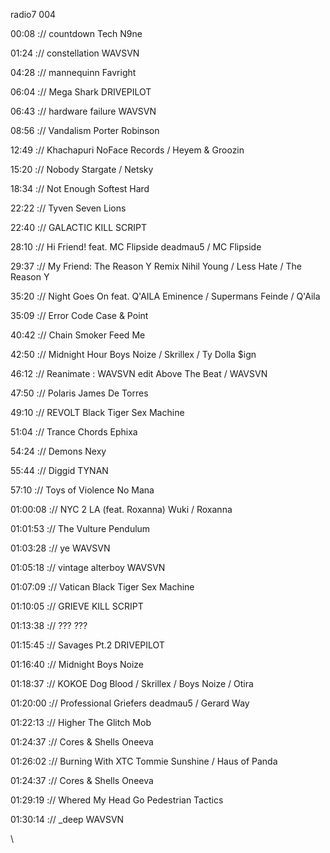 radio7 004


00:08 :// countdown
Tech N9ne

01:24 :// constellation
WAVSVN

04:28 :// mannequinn
Favright

06:04 :// Mega Shark
DRIVEPILOT

06:43 :// hardware failure
WAVSVN

08:56 :// Vandalism
Porter Robinson

12:49 :// Khachapuri
NoFace Records / Heyem & Groozin

15:20 :// Nobody
Stargate / Netsky

18:34 :// Not Enough
Softest Hard

22:22 :// Tyven
Seven Lions

22:40 :// GALACTIC
KILL SCRIPT

28:10 :// Hi Friend! feat. MC Flipside
deadmau5 / MC Flipside

29:37 :// My Friend: The Reason Y Remix
Nihil Young / Less Hate / The Reason Y

35:20 :// Night Goes On feat. Q'AILA
Eminence / Supermans Feinde / Q'Aila

35:09 :// Error Code
Case & Point

40:42 :// Chain Smoker
Feed Me

42:50 :// Midnight Hour
Boys Noize / Skrillex / Ty Dolla $ign

46:12 :// Reanimate : WAVSVN edit
Above The Beat / WAVSVN

47:50 :// Polaris
James De Torres

49:10 :// REVOLT
Black Tiger Sex Machine

51:04 :// Trance Chords
Ephixa

54:24 :// Demons
Nexy

55:44 :// Diggid
TYNAN

57:10 :// Toys of Violence
No Mana

01:00:08 :// NYC 2 LA (feat. Roxanna)
Wuki / Roxanna

01:01:53 :// The Vulture
Pendulum

01:03:28 :// ye
WAVSVN

01:05:18 :// vintage alterboy
WAVSVN

01:07:09 :// Vatican
Black Tiger Sex Machine

01:10:05 :// GRIEVE
KILL SCRIPT

01:13:38 :// ???
???

01:15:45 :// Savages Pt.2
DRIVEPILOT

01:16:40 :// Midnight
Boys Noize

01:18:37 :// KOKOE
Dog Blood / Skrillex / Boys Noize / Otira

01:20:00 :// Professional Griefers
deadmau5 / Gerard Way

01:22:13 :// Higher
The Glitch Mob

01:24:37 :// Cores & Shells
Oneeva

01:26:02 :// Burning With XTC
Tommie Sunshine / Haus of Panda

01:24:37 :// Cores & Shells
Oneeva

01:29:19 :// Whered My Head Go
Pedestrian Tactics

01:30:14 :// _deep
WAVSVN


\


